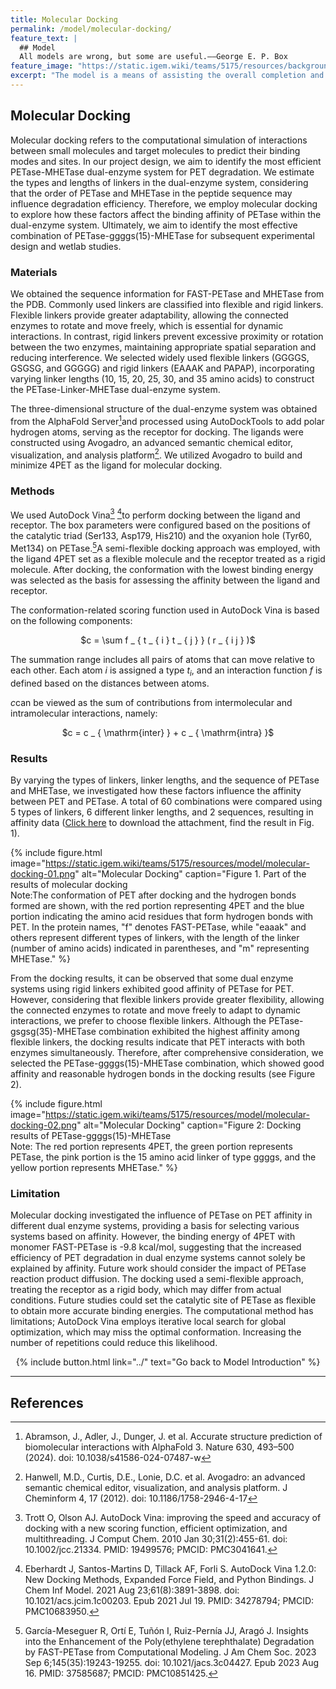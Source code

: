 ```yaml
---
title: Molecular Docking
permalink: /model/molecular-docking/
feature_text: |
  ## Model
  All models are wrong, but some are useful.——George E. P. Box
feature_image: "https://static.igem.wiki/teams/5175/resources/background/bg-model.jpg"
excerpt: "The model is a means of assisting the overall completion and implementation of a project through computational methods."
---
```


## Molecular Docking

Molecular docking refers to the computational simulation of interactions between small molecules and target molecules to predict their binding modes and sites. In our project design, we aim to identify the most efficient PETase-MHETase dual-enzyme system for PET degradation. We estimate the types and lengths of linkers in the dual-enzyme system, considering that the order of PETase and MHETase in the peptide sequence may influence degradation efficiency. Therefore, we employ molecular docking to explore how these factors affect the binding affinity of PETase within the dual-enzyme system. Ultimately, we aim to identify the most effective combination of PETase-ggggs(15)-MHETase for subsequent experimental design and wetlab studies.

### Materials

We obtained the sequence information for FAST-PETase and MHETase from the PDB. Commonly used linkers are classified into flexible and rigid linkers. Flexible linkers provide greater adaptability, allowing the connected enzymes to rotate and move freely, which is essential for dynamic interactions. In contrast, rigid linkers prevent excessive proximity or rotation between the two enzymes, maintaining appropriate spatial separation and reducing interference. We selected widely used flexible linkers (GGGGS, GSGSG, and GGGGG) and rigid linkers (EAAAK and PAPAP), incorporating varying linker lengths (10, 15, 20, 25, 30, and 35 amino acids) to construct the PETase-Linker-MHETase dual-enzyme system.

The three-dimensional structure of the dual-enzyme system was obtained from the AlphaFold Server[^1]and processed using AutoDockTools to add polar hydrogen atoms, serving as the receptor for docking. The ligands were constructed using Avogadro, an advanced semantic chemical editor, visualization, and analysis platform[^2]. We utilized Avogadro to build and minimize 4PET as the ligand for molecular docking.

### Methods

We used AutoDock Vina[^3] [^4]to perform docking between the ligand and receptor. The box parameters were configured based on the positions of the catalytic triad (Ser133, Asp179, His210) and the oxyanion hole (Tyr60, Met134) on PETase.[^5]A semi-flexible docking approach was employed, with the ligand 4PET set as a flexible molecule and the receptor treated as a rigid molecule. After docking, the conformation with the lowest binding energy was selected as the basis for assessing the affinity between the ligand and receptor.

The conformation-related scoring function used in AutoDock Vina is based on the following components:

<center>$c = \sum f _ { t _ { i } t _ { j } } ( r _ { i j } )$</center>

The summation range includes all pairs of atoms that can move relative to each other. Each atom $i$ is assigned a type $t_i$, and an interaction function $f$ is defined based on the distances between atoms.

$c$can be viewed as the sum of contributions from intermolecular and intramolecular interactions, namely:

<center>$c = c _ { \mathrm{inter} } + c _ { \mathrm{intra} }$</center>

### Results

By varying the types of linkers, linker lengths, and the sequence of PETase and MHETase, we investigated how these factors influence the affinity between PET and PETase. A total of 60 combinations were compared using 5 types of linkers, 6 different linker lengths, and 2 sequences, resulting in affinity data (<a href="https://static.igem.wiki/teams/5175/resources/model/molecular-docking-result.csv" target="_blank">Click here</a> to download the attachment, find the result in Fig. 1).

{% include figure.html 
  image="https://static.igem.wiki/teams/5175/resources/model/molecular-docking-01.png" 
  alt="Molecular Docking" 
  caption="Figure 1. Part of the results of molecular docking<br>Note:The conformation of PET after docking and the hydrogen bonds formed are shown, with the red portion representing 4PET and the blue portion indicating the amino acid residues that form hydrogen bonds with PET. In the protein names, "f" denotes FAST-PETase, while "eaaak" and others represent different types of linkers, with the length of the linker (number of amino acids) indicated in parentheses, and "m" representing MHETase." 
%}

From the docking results, it can be observed that some dual enzyme systems using rigid linkers exhibited good affinity of PETase for PET. However, considering that flexible linkers provide greater flexibility, allowing the connected enzymes to rotate and move freely to adapt to dynamic interactions, we prefer to choose flexible linkers. Although the PETase-gsgsg(35)-MHETase combination exhibited the highest affinity among flexible linkers, the docking results indicate that PET interacts with both enzymes simultaneously. Therefore, after comprehensive consideration, we selected the PETase-ggggs(15)-MHETase combination, which showed good affinity and reasonable hydrogen bonds in the docking results (see Figure 2).

{% include figure.html 
  image="https://static.igem.wiki/teams/5175/resources/model/molecular-docking-02.png" 
  alt="Molecular Docking" 
  caption="Figure 2: Docking results of PETase-ggggs(15)-MHETase<br>Note: The red portion represents 4PET, the green portion represents PETase, the pink portion is the 15 amino acid linker of type ggggs, and the yellow portion represents MHETase."
%}

### Limitation

Molecular docking investigated the influence of PETase on PET affinity in different dual enzyme systems, providing a basis for selecting various systems based on affinity. However, the binding energy of 4PET with monomer FAST-PETase is -9.8 kcal/mol, suggesting that the increased efficiency of PET degradation in dual enzyme systems cannot solely be explained by affinity. Future work should consider the impact of PETase reaction product diffusion.
The docking used a semi-flexible approach, treating the receptor as a rigid body, which may differ from actual conditions. Future studies could set the catalytic site of PETase as flexible to obtain more accurate binding energies. The computational method has limitations; AutoDock Vina employs iterative local search for global optimization, which may miss the optimal conformation. Increasing the number of repetitions could reduce this likelihood.




<center>{% include button.html link="../" text="Go back to Model Introduction" %}</center>

---

## References

[^1]: Abramson, J., Adler, J., Dunger, J. et al. Accurate structure prediction of biomolecular interactions with AlphaFold 3. Nature 630, 493–500 (2024). doi: 10.1038/s41586-024-07487-w
[^2]: Hanwell, M.D., Curtis, D.E., Lonie, D.C. et al. Avogadro: an advanced semantic chemical editor, visualization, and analysis platform. J Cheminform 4, 17 (2012). doi: 10.1186/1758-2946-4-17
[^3]: Trott O, Olson AJ. AutoDock Vina: improving the speed and accuracy of docking with a new scoring function, efficient optimization, and multithreading. J Comput Chem. 2010 Jan 30;31(2):455-61. doi: 10.1002/jcc.21334. PMID: 19499576; PMCID: PMC3041641.
[^4]: Eberhardt J, Santos-Martins D, Tillack AF, Forli S. AutoDock Vina 1.2.0: New Docking Methods, Expanded Force Field, and Python Bindings. J Chem Inf Model. 2021 Aug 23;61(8):3891-3898. doi: 10.1021/acs.jcim.1c00203. Epub 2021 Jul 19. PMID: 34278794; PMCID: PMC10683950.
[^5]: García-Meseguer R, Ortí E, Tuñón I, Ruiz-Pernía JJ, Aragó J. Insights into the Enhancement of the Poly(ethylene terephthalate) Degradation by FAST-PETase from Computational Modeling. J Am Chem Soc. 2023 Sep 6;145(35):19243-19255. doi: 10.1021/jacs.3c04427. Epub 2023 Aug 16. PMID: 37585687; PMCID: PMC10851425.
